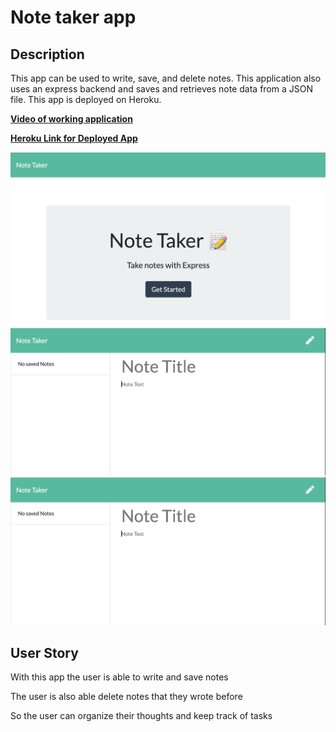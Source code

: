 # Note taker app

## Description

This app can be used to write, save, and delete notes. This application also uses an express backend and saves and retrieves note data from a JSON file. This app is deployed on Heroku. 

**[Video of working application](https://youtu.be/whfQ-iJw_AY)**

**[Heroku Link for Deployed App](https://idallas-note-taker-app.herokuapp.com/)**


![Notetaking App Example1](./example1.png)
![Notetaking App Example2](./example2.png)
![Notetaking App Example3](./example2.png)

## User Story

With this app the user is able to write and save notes

The user is also able delete notes that they wrote before

So the user can organize their thoughts and keep track of tasks

